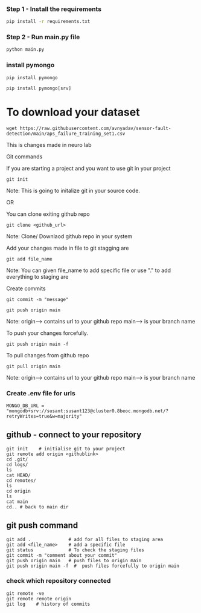 

### Step 1 - Install the requirements

```bash
pip install -r requirements.txt
```

### Step 2 - Run main.py file

```bash
python main.py
```

### install pymongo
```
pip install pymongo
```
```
pip install pymongo[srv]
```

# To download your dataset
```
wget https://raw.githubusercontent.com/avnyadav/sensor-fault-detection/main/aps_failure_training_set1.csv
```

This is changes made in neuro lab


Git commands

If you are starting a project and you want to use git in your project
```
git init
```
Note: This is going to initalize git in your source code.


OR

You can clone exiting github repo
```
git clone <github_url>
```
Note: Clone/ Downlaod github  repo in your system


Add your changes made in file to git stagging are
```
git add file_name
```
Note: You can given file_name to add specific file or use "." to add everything to staging are


Create commits
```
git commit -m "message"
```

```
git push origin main
```
Note: origin--> contains url to your github repo
main--> is your branch name 

To push your changes forcefully.
```
git push origin main -f
```


To pull  changes from github repo
```
git pull origin main
```
Note: origin--> contains url to your github repo
main--> is your branch name

### Create .env file for urls
```
MONGO_DB_URL = "mongodb+srv://susant:susant123@cluster0.8beoc.mongodb.net/?retryWrites=true&w=majority"
```

## github - connect to your repository
```
git init    # initialise git to your project
git remote add origin <githublink>
cd .git/
cd logs/
ls
cat HEAD/
cd remotes/
ls
cd origin
ls
cat main
cd.. # back to main dir
```
## git push command
```
git add .              # add for all files to staging area
git add <file_name>    # add a specific file 
git status             # To check the staging files 
git commit -m "comment about your commit"
git push origin main   # push files to origin main
git push origin main -f  #  push files forcefully to origin main 

```
### check which repository connected 
```
git remote -ve
git remote remote origin
git log    # history of commits
```
